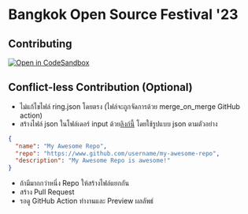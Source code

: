 # Bangkok Open Source Festival '23

## Contributing

[![Open in CodeSandbox](https://img.shields.io/badge/Open%20in-CodeSandbox-blue?style=flat-square&logo=codesandbox)](https://codesandbox.io/p/github/creatorsgarten/open.source.in.th)

## Conflict-less Contribution (Optional)

- ไม่แก้ไขไฟล์ ring.json โดยตรง (ไฟล์จะถูกจัดการด้วย merge_on_merge GitHub action)
- สร้างไฟล์ json ในโฟล์เดอร์ input ด้วย[ลิงก์นี้](https://github.com/creatorsgarten/open.source.in.th/new/main?filename=input/) โดยใช้รูปแบบ json ตามตัวอย่าง

```json
{
  "name": "My Awesome Repo",
  "repo": "https://www.github.com/username/my-awesome-repo",
  "description": "My Awesome Repo is awesome!"
}
```

- ถ้ามีมากกว่าหนึ่ง Repo ให้สร้างไฟล์แยกกัน
- สร้าง Pull Request
- รอดู GitHub Action ทำงานและ Preview ผลลัพธ์

